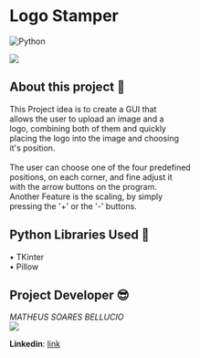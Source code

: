# Logo Stamper
![Python](https://img.shields.io/badge/python-3670A0?style=for-the-badge&logo=python&logoColor=ffdd54)

<img src="https://i.imgur.com/YFyDuIk.png">

## About this project 📌
This Project idea is to create a GUI that<br>
allows the user to upload an image and a<br>
logo, combining both of them and quickly<br>
placing the logo into the image and choosing<br>
it's position.<br></br>
The user can choose one of the four predefined<br>
positions, on each corner, and fine adjust it<br>
with the arrow buttons on the program.<br>
Another Feature is the scaling, by simply<br>
pressing the '+' or the '-' buttons.


## Python Libraries Used 🐍
• TKinter<br>
• Pillow


## Project Developer 😎
*MATHEUS SOARES BELLUCIO*<br>
<img src="https://media-exp1.licdn.com/dms/image/C4E03AQEZvbOm9c4eEA/profile-displayphoto-shrink_200_200/0/1655852066200?e=1674691200&v=beta&t=Xvds-QwIjiRGcogvFI5fg0P9YCsCHfqIoeY7rZiUge8">

**Linkedin**:
<a href="https://www.linkedin.com/in/matheus-bellucio-195036243/">link</a>
